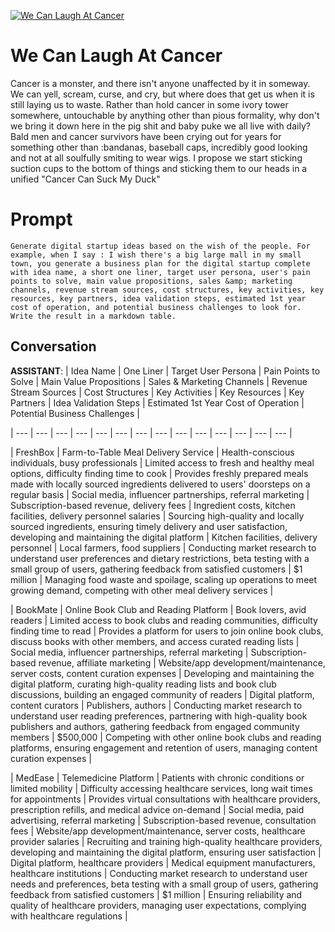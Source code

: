 
[![We Can Laugh At Cancer](https://flow-prompt-covers.s3.us-west-1.amazonaws.com/icon/minimalist/mini_11.png)]()
# We Can Laugh At Cancer 
Cancer is a monster, and there isn't anyone unaffected by it in someway.  We can yell, scream, curse, and cry, but where does that get us when it is still laying us to waste.  Rather than hold cancer in some ivory tower somewhere, untouchable by anything other than pious formality, why don't we bring it down here in the pig shit and baby puke we all live with daily? Bald men and cancer survivors have been crying out for years for something other than :bandanas, baseball caps, incredibly good looking and not at all soulfully smiting to wear wigs.  I propose we start sticking suction cups to the bottom of things and sticking them to our heads in a unified "Cancer Can Suck My Duck"

# Prompt

```
Generate digital startup ideas based on the wish of the people. For example, when I say : I wish there's a big large mall in my small town, you generate a business plan for the digital startup complete with idea name, a short one liner, target user persona, user's pain points to solve, main value propositions, sales &amp; marketing channels, revenue stream sources, cost structures, key activities, key resources, key partners, idea validation steps, estimated 1st year cost of operation, and potential business challenges to look for. Write the result in a markdown table.
```

## Conversation

**ASSISTANT**: | Idea Name | One Liner | Target User Persona | Pain Points to Solve | Main Value Propositions | Sales & Marketing Channels | Revenue Stream Sources | Cost Structures | Key Activities | Key Resources | Key Partners | Idea Validation Steps | Estimated 1st Year Cost of Operation | Potential Business Challenges |

| --- | --- | --- | --- | --- | --- | --- | --- | --- | --- | --- | --- | --- | --- |

| FreshBox | Farm-to-Table Meal Delivery Service | Health-conscious individuals, busy professionals | Limited access to fresh and healthy meal options, difficulty finding time to cook | Provides freshly prepared meals made with locally sourced ingredients delivered to users' doorsteps on a regular basis | Social media, influencer partnerships, referral marketing | Subscription-based revenue, delivery fees | Ingredient costs, kitchen facilities, delivery personnel salaries | Sourcing high-quality and locally sourced ingredients, ensuring timely delivery and user satisfaction, developing and maintaining the digital platform | Kitchen facilities, delivery personnel | Local farmers, food suppliers | Conducting market research to understand user preferences and dietary restrictions, beta testing with a small group of users, gathering feedback from satisfied customers | $1 million | Managing food waste and spoilage, scaling up operations to meet growing demand, competing with other meal delivery services |

| BookMate | Online Book Club and Reading Platform | Book lovers, avid readers | Limited access to book clubs and reading communities, difficulty finding time to read | Provides a platform for users to join online book clubs, discuss books with other members, and access curated reading lists | Social media, influencer partnerships, referral marketing | Subscription-based revenue, affiliate marketing | Website/app development/maintenance, server costs, content curation expenses | Developing and maintaining the digital platform, curating high-quality reading lists and book club discussions, building an engaged community of readers | Digital platform, content curators | Publishers, authors | Conducting market research to understand user reading preferences, partnering with high-quality book publishers and authors, gathering feedback from engaged community members | $500,000 | Competing with other online book clubs and reading platforms, ensuring engagement and retention of users, managing content curation expenses |

| MedEase | Telemedicine Platform | Patients with chronic conditions or limited mobility | Difficulty accessing healthcare services, long wait times for appointments | Provides virtual consultations with healthcare providers, prescription refills, and medical advice on-demand | Social media, paid advertising, referral marketing | Subscription-based revenue, consultation fees | Website/app development/maintenance, server costs, healthcare provider salaries | Recruiting and training high-quality healthcare providers, developing and maintaining the digital platform, ensuring user satisfaction | Digital platform, healthcare providers | Medical equipment manufacturers, healthcare institutions | Conducting market research to understand user needs and preferences, beta testing with a small group of users, gathering feedback from satisfied customers | $1 million | Ensuring reliability and quality of healthcare providers, managing user expectations, complying with healthcare regulations |


